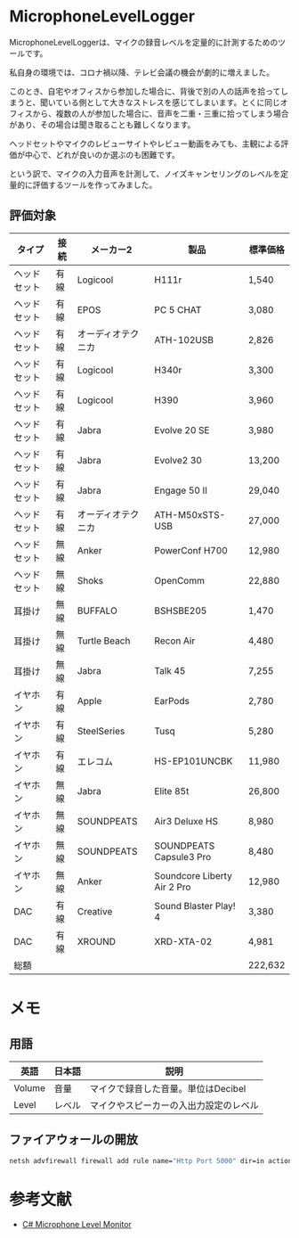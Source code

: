 # MicrophoneLevelLogger

MicrophoneLevelLoggerは、マイクの録音レベルを定量的に計測するためのツールです。

私自身の環境では、コロナ禍以降、テレビ会議の機会が劇的に増えました。

このとき、自宅やオフィスから参加した場合に、背後で別の人の話声を拾ってしまうと、聞いている側として大きなストレスを感じてしまいます。とくに同じオフィスから、複数の人が参加した場合に、音声を二重・三重に拾ってしまう場合があり、その場合は聞き取ることも難しくなります。

ヘッドセットやマイクのレビューサイトやレビュー動画をみても、主観による評価が中心で、どれが良いのか選ぶのも困難です。

という訳で、マイクの入力音声を計測して、ノイズキャンセリングのレベルを定量的に評価するツールを作ってみました。

## 評価対象

|タイプ|接続|メーカー2|製品|標準価格|
|--|--|--|--|--|
|ヘッドセット|有線|Logicool|H111r|1,540 |
|ヘッドセット|有線|EPOS|PC 5 CHAT|3,080 |
|ヘッドセット|有線|オーディオテクニカ|ATH-102USB|2,826 |
|ヘッドセット|有線|Logicool|H340r|3,300 |
|ヘッドセット|有線|Logicool|H390|3,960 |
|ヘッドセット|有線|Jabra|Evolve 20 SE|3,980 |
|ヘッドセット|有線|Jabra|Evolve2 30|13,200 |
|ヘッドセット|有線|Jabra|Engage 50 II|29,040 |
|ヘッドセット|有線|オーディオテクニカ|ATH-M50xSTS-USB|27,000 |
|ヘッドセット|無線|Anker|PowerConf H700|12,980 |
|ヘッドセット|無線|Shoks|OpenComm|22,880 |
|耳掛け|無線|BUFFALO|BSHSBE205|1,470 |
|耳掛け|無線|Turtle Beach|Recon Air|4,480 |
|耳掛け|無線|Jabra|Talk 45|7,255 |
|イヤホン|有線|Apple|EarPods|2,780 |
|イヤホン|有線|SteelSeries|Tusq|5,280 |
|イヤホン|有線|エレコム|HS-EP101UNCBK|11,980 |
|イヤホン|無線|Jabra|Elite 85t|26,800 |
|イヤホン|無線|SOUNDPEATS|Air3 Deluxe HS|8,980 |
|イヤホン|無線|SOUNDPEATS|SOUNDPEATS Capsule3 Pro|8,480 |
|イヤホン|無線|Anker|Soundcore Liberty Air 2 Pro|12,980 |
|DAC|有線|Creative|Sound Blaster Play! 4|3,380 |
|DAC|有線|XROUND|XRD-XTA-02|4,981 |
|総額||||222,632 |


# メモ

## 用語

|英語|日本語|説明|
|--|--|--|
|Volume|音量|マイクで録音した音量。単位はDecibel|
|Level|レベル|マイクやスピーカーの入出力設定のレベル|


## ファイアウォールの開放

```cmd
netsh advfirewall firewall add rule name="Http Port 5000" dir=in action=allow protocol=TCP localport=5000
```

# 参考文献

- [C# Microphone Level Monitor](https://swharden.com/blog/2021-07-03-csharp-microphone/)

